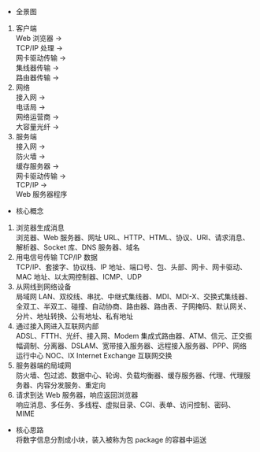- 全景图

1. 客户端  
   Web 浏览器 ->  
   TCP/IP 处理 ->  
   网卡驱动传输 ->  
   集线器传输 ->  
   路由器传输 ->
2. 网络  
   接入网 ->  
   电话局 ->  
   网络运营商 ->  
   大容量光纤 ->
3. 服务端  
   接入网 ->  
   防火墙 ->  
   缓存服务器 ->  
   网卡驱动传输 ->  
   TCP/IP ->  
   Web 服务器程序

- 核心概念

1. 浏览器生成消息  
   浏览器、Web 服务器、网址 URL、HTTP、HTML、协议、URI、请求消息、解析器、Socket 库、DNS 服务器、域名
2. 用电信号传输 TCP/IP 数据  
   TCP/IP、套接字、协议栈、IP 地址、端口号、包、头部、网卡、网卡驱动、MAC 地址、以太网控制器、ICMP、UDP
3. 从网线到网络设备  
   局域网 LAN、双绞线、串扰、中继式集线器、MDI、MDI-X、交换式集线器、全双工、半双工、碰撞、自动协商、路由器、路由表、子网掩码、默认网关、分片、地址转换、公有地址、私有地址
4. 通过接入网进入互联网内部  
   ADSL、FTTH、光纤、接入网、Modem 集成式路由器、ATM、信元、正交振幅调制、分离器、DSLAM、宽带接入服务器、远程接入服务器、PPP、网络运行中心 NOC、IX Internet Exchange 互联网交换
5. 服务器端的局域网  
   防火墙、包过滤、数据中心、轮询、负载均衡器、缓存服务器、代理、代理服务器、内容分发服务、重定向
6. 请求到达 Web 服务器，响应返回浏览器  
   响应消息、多任务、多线程、虚拟目录、CGI、表单、访问控制、密码、MIME

- 核心思路  
  将数字信息分割成小块，装入被称为包 package 的容器中运送
